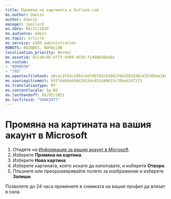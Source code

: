 ```yaml
---
title: Промяна на картината в Outlook.com
ms.author: daeite
author: daeite
manager: joallard
ms.date: 04/21/2020
ms.audience: Admin
ms.topic: article
ms.service: o365-administration
ROBOTS: NOINDEX, NOFOLLOW
localization_priority: Normal
ms.assetid: 81ce6c8b-6f73-4489-9539-f14680168a8e
ms.custom:
- "8000036"
- "793"
ms.openlocfilehash: a9cec3fd3c2902c8dfd6742c63d02f0a5591838cd253054e18052cf67648ec1b
ms.sourcegitcommit: b5f7da89a650d2915dc652449623c78be6247175
ms.translationtype: MT
ms.contentlocale: bg-BG
ms.lasthandoff: 08/05/2021
ms.locfileid: "54063977"
---
```

# <a name="change-your-microsoft-account-picture"></a>Промяна на картината на вашия акаунт в Microsoft

1. Отидете на [Информация за вашия акаунт в Microsoft](https://go.microsoft.com/fwlink/p/?linkid=860841).
2. Изберете **Промяна на картина**.
3. Изберете **Нова картина**.
4. Изберете картината, която искате да използвате, и изберете **Отвори**.
5. Плъзнете или преоразмерявайте полето за изображение и изберете **Запиши**.

Позволете до 24 часа промените в снимката на вашия профил да влязат в сила.